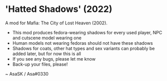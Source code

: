 # 'Hatted Shadows' (2022)
A mod for Mafia: The City of Lost Heaven (2002).

- This mod produces fedora-wearing shadows for every used player, NPC and cutscene model wearing one
- Human models not wearing fedoras should not have these shadows
- Shadows for coats, other hat types and sex variants can probably be added later, but for now this is all
- If you see any bugs, please let me know
- Back-up your files, please!

~ AsaSK / Asa#0330
